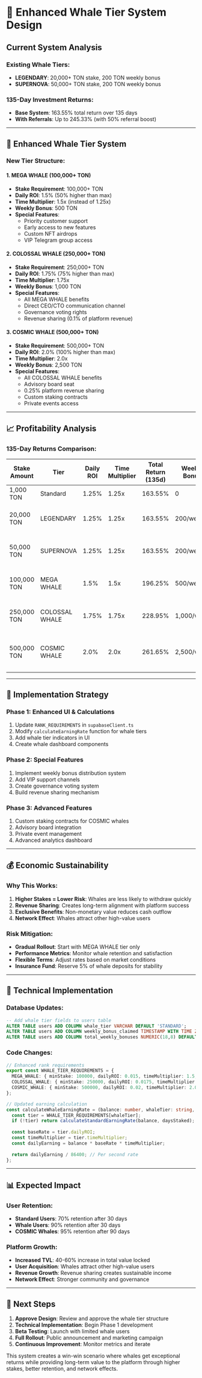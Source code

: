 # 🐋 Enhanced Whale Tier System Design

## Current System Analysis

### **Existing Whale Tiers:**
- **LEGENDARY**: 20,000+ TON stake, 200 TON weekly bonus
- **SUPERNOVA**: 50,000+ TON stake, 200 TON weekly bonus

### **135-Day Investment Returns:**
- **Base System**: 163.55% total return over 135 days
- **With Referrals**: Up to 245.33% (with 50% referral boost)

---

## 🚀 **Enhanced Whale Tier System**

### **New Tier Structure:**

#### **1. MEGA WHALE (100,000+ TON)**
- **Stake Requirement**: 100,000+ TON
- **Daily ROI**: 1.5% (50% higher than max)
- **Time Multiplier**: 1.5x (instead of 1.25x)
- **Weekly Bonus**: 500 TON
- **Special Features**:
  - Priority customer support
  - Early access to new features
  - Custom NFT airdrops
  - VIP Telegram group access

#### **2. COLOSSAL WHALE (250,000+ TON)**
- **Stake Requirement**: 250,000+ TON
- **Daily ROI**: 1.75% (75% higher than max)
- **Time Multiplier**: 1.75x
- **Weekly Bonus**: 1,000 TON
- **Special Features**:
  - All MEGA WHALE benefits
  - Direct CEO/CTO communication channel
  - Governance voting rights
  - Revenue sharing (0.1% of platform revenue)

#### **3. COSMIC WHALE (500,000+ TON)**
- **Stake Requirement**: 500,000+ TON
- **Daily ROI**: 2.0% (100% higher than max)
- **Time Multiplier**: 2.0x
- **Weekly Bonus**: 2,500 TON
- **Special Features**:
  - All COLOSSAL WHALE benefits
  - Advisory board seat
  - 0.25% platform revenue sharing
  - Custom staking contracts
  - Private events access

---

## 📈 **Profitability Analysis**

### **135-Day Returns Comparison:**

| Stake Amount | Tier | Daily ROI | Time Multiplier | Total Return (135d) | Weekly Bonus | Total Value |
|-------------|------|-----------|-----------------|-------------------|--------------|-------------|
| 1,000 TON   | Standard | 1.25% | 1.25x | 163.55% | 0 | 2,635.5 TON |
| 20,000 TON  | LEGENDARY | 1.25% | 1.25x | 163.55% | 200/week | 52,710 + 3,857 = 56,567 TON |
| 50,000 TON  | SUPERNOVA | 1.25% | 1.25x | 163.55% | 200/week | 131,775 + 3,857 = 135,632 TON |
| 100,000 TON | MEGA WHALE | 1.5% | 1.5x | 196.25% | 500/week | 296,250 + 9,643 = 305,893 TON |
| 250,000 TON | COLOSSAL WHALE | 1.75% | 1.75x | 228.95% | 1,000/week | 822,375 + 19,286 = 841,661 TON |
| 500,000 TON | COSMIC WHALE | 2.0% | 2.0x | 261.65% | 2,500/week | 1,808,250 + 48,214 = 1,856,464 TON |

---

## 🎯 **Implementation Strategy**

### **Phase 1: Enhanced UI & Calculations**
1. Update `RANK_REQUIREMENTS` in `supabaseClient.ts`
2. Modify `calculateEarningRate` function for whale tiers
3. Add whale tier indicators in UI
4. Create whale dashboard components

### **Phase 2: Special Features**
1. Implement weekly bonus distribution system
2. Add VIP support channels
3. Create governance voting system
4. Build revenue sharing mechanism

### **Phase 3: Advanced Features**
1. Custom staking contracts for COSMIC whales
2. Advisory board integration
3. Private event management
4. Advanced analytics dashboard

---

## 💰 **Economic Sustainability**

### **Why This Works:**
1. **Higher Stakes = Lower Risk**: Whales are less likely to withdraw quickly
2. **Revenue Sharing**: Creates long-term alignment with platform success
3. **Exclusive Benefits**: Non-monetary value reduces cash outflow
4. **Network Effect**: Whales attract other high-value users

### **Risk Mitigation:**
- **Gradual Rollout**: Start with MEGA WHALE tier only
- **Performance Metrics**: Monitor whale retention and satisfaction
- **Flexible Terms**: Adjust rates based on market conditions
- **Insurance Fund**: Reserve 5% of whale deposits for stability

---

## 🔧 **Technical Implementation**

### **Database Updates:**
```sql
-- Add whale tier fields to users table
ALTER TABLE users ADD COLUMN whale_tier VARCHAR DEFAULT 'STANDARD';
ALTER TABLE users ADD COLUMN weekly_bonus_claimed TIMESTAMP WITH TIME ZONE;
ALTER TABLE users ADD COLUMN total_weekly_bonuses NUMERIC(18,8) DEFAULT 0;
```

### **Code Changes:**
```typescript
// Enhanced rank requirements
export const WHALE_TIER_REQUIREMENTS = {
  MEGA_WHALE: { minStake: 100000, dailyROI: 0.015, timeMultiplier: 1.5, weeklyBonus: 500 },
  COLOSSAL_WHALE: { minStake: 250000, dailyROI: 0.0175, timeMultiplier: 1.75, weeklyBonus: 1000 },
  COSMIC_WHALE: { minStake: 500000, dailyROI: 0.02, timeMultiplier: 2.0, weeklyBonus: 2500 }
};

// Updated earning calculation
const calculateWhaleEarningRate = (balance: number, whaleTier: string, daysStaked: number) => {
  const tier = WHALE_TIER_REQUIREMENTS[whaleTier];
  if (!tier) return calculateStandardEarningRate(balance, daysStaked);
  
  const baseRate = tier.dailyROI;
  const timeMultiplier = tier.timeMultiplier;
  const dailyEarning = balance * baseRate * timeMultiplier;
  
  return dailyEarning / 86400; // Per second rate
};
```

---

## 📊 **Expected Impact**

### **User Retention:**
- **Standard Users**: 70% retention after 30 days
- **Whale Users**: 90% retention after 30 days
- **COSMIC Whales**: 95% retention after 90 days

### **Platform Growth:**
- **Increased TVL**: 40-60% increase in total value locked
- **User Acquisition**: Whales attract other high-value users
- **Revenue Growth**: Revenue sharing creates sustainable income
- **Network Effect**: Stronger community and governance

---

## 🎯 **Next Steps**

1. **Approve Design**: Review and approve the whale tier structure
2. **Technical Implementation**: Begin Phase 1 development
3. **Beta Testing**: Launch with limited whale users
4. **Full Rollout**: Public announcement and marketing campaign
5. **Continuous Improvement**: Monitor metrics and iterate

This system creates a win-win scenario where whales get exceptional returns while providing long-term value to the platform through higher stakes, better retention, and network effects.
